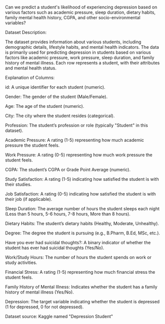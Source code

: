 Can we predict a student's likelihood of experiencing depression based on various factors such as academic pressure, sleep duration, dietary habits, family mental health history, CGPA, and other socio-environmental variables?


Dataset Description:

The dataset provides information about various students, including demographic details, lifestyle habits, and mental health indicators. The data is primarily used for predicting depression in students based on various factors like academic pressure, work pressure, sleep duration, and family history of mental illness. Each row represents a student, with their attributes and mental health status.

Explanation of Columns:

id: A unique identifier for each student (numeric).

Gender: The gender of the student (Male/Female).

Age: The age of the student (numeric).

City: The city where the student resides (categorical).

Profession: The student’s profession or role (typically "Student" in this dataset).

Academic Pressure: A rating (1-5) representing how much academic pressure the student feels.

Work Pressure: A rating (0-5) representing how much work pressure the student feels.

CGPA: The student’s CGPA or Grade Point Average (numeric).

Study Satisfaction: A rating (1-5) indicating how satisfied the student is with their studies.

Job Satisfaction: A rating (0-5) indicating how satisfied the student is with their job (if applicable).

Sleep Duration: The average number of hours the student sleeps each night (Less than 5 hours, 5-6 hours, 7-8 hours, More than 8 hours).

Dietary Habits: The student’s dietary habits (Healthy, Moderate, Unhealthy).

Degree: The degree the student is pursuing (e.g., B.Pharm, B.Ed, MSc, etc.).

Have you ever had suicidal thoughts?: A binary indicator of whether the student has ever had suicidal thoughts (Yes/No).

Work/Study Hours: The number of hours the student spends on work or study activities.

Financial Stress: A rating (1-5) representing how much financial stress the student feels.

Family History of Mental Illness: Indicates whether the student has a family history of mental illness (Yes/No).

Depression: The target variable indicating whether the student is depressed (1 for depressed, 0 for not depressed).

Dataset source: Kaggle named "Depression Student"
